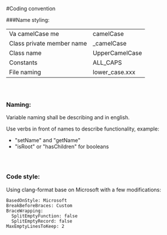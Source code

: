 #Coding convention<br>


###Name styling:

|||
|---|----------------|
| Va camelCase      me | camelCase      |
| Class private member name | _camelCase     |
| Class name | UpperCamelCase |
| Constants | ALL_CAPS       |
| File naming | lower_case.xxx |


### <br><br>Naming:
Variable naming shall be describing and in english. <br>

Use verbs in front of names to describe functionality, example: <br>

* "setName" and "getName"
* "isRoot" or "hasChildren" for booleans

### <br><br>Code style:
Using clang-format base on Microsoft with a few modifications:
``` .clang-format
BasedOnStyle: Microsoft
BreakBeforeBraces: Custom
BraceWrapping:
  SplitEmptyFunction: false
  SplitEmptyRecord: false
MaxEmptyLinesToKeep: 2
```

